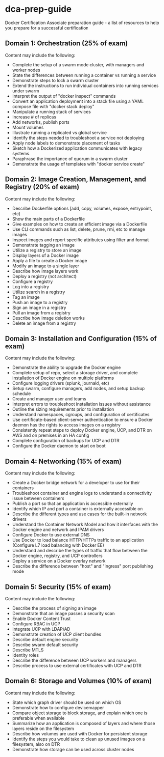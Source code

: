 # dca-prep-guide
Docker Certification Associate preparation guide - a list of resources to help you prepare for a successful certification

## Domain 1: Orchestration (25% of exam)
Content may include the following:
- Complete the setup of a swarm mode cluster, with managers and worker nodes
- State the differences between running a container vs running a service
- Demonstrate steps to lock a swarm cluster
- Extend the instructions to run individual containers into running services under swarm
- Interpret the output of "docker inspect" commands
- Convert an application deployment into a stack file using a YAML compose file with
"docker stack deploy"
- Manipulate a running stack of services
- Increase # of replicas
- Add networks, publish ports
- Mount volumes
- Illustrate running a replicated vs global service
- Identify the steps needed to troubleshoot a service not deploying
- Apply node labels to demonstrate placement of tasks
- Sketch how a Dockerized application communicates with legacy systems
- Paraphrase the importance of quorum in a swarm cluster
- Demonstrate the usage of templates with "docker service create"

## Domain 2: Image Creation, Management, and Registry (20% of exam)
Content may include the following:
- Describe Dockerfile options [add, copy, volumes, expose, entrypoint, etc)
- Show the main parts of a Dockerfile
- Give examples on how to create an efficient image via a Dockerfile
- Use CLI commands such as list, delete, prune, rmi, etc to manage images
- Inspect images and report specific attributes using filter and format
- Demonstrate tagging an image
- Utilize a registry to store an image
- Display layers of a Docker image
- Apply a file to create a Docker image
- Modify an image to a single layer
- Describe how image layers work
- Deploy a registry (not architect)
- Configure a registry
- Log into a registry
- Utilize search in a registry
- Tag an image
- Push an image to a registry
- Sign an image in a registry
- Pull an image from a registry
- Describe how image deletion works
- Delete an image from a registry

## Domain 3: Installation and Configuration (15% of exam)
Content may include the following:
- Demonstrate the ability to upgrade the Docker engine
- Complete setup of repo, select a storage driver, and complete installation of Docker engine on multiple platforms
- Configure logging drivers (splunk, journald, etc)
- Setup swarm, configure managers, add nodes, and setup backup schedule
- Create and manager user and teams
- Interpret errors to troubleshoot installation issues without assistance
- Outline the sizing requirements prior to installation
- Understand namespaces, cgroups, and configuration of certificates
- Use certificate-based client-server authentication to ensure a Docker daemon has the rights to access images on a registry
- Consistently repeat steps to deploy Docker engine, UCP, and DTR on AWS and on
premises in an HA config
- Complete configuration of backups for UCP and DTR
- Configure the Docker daemon to start on boot

## Domain 4: Networking (15% of exam)
Content may include the following:
- Create a Docker bridge network for a developer to use for their containers
- Troubleshoot container and engine logs to understand a connectivity issue between
containers
- Publish a port so that an application is accessible externally
- Identify which IP and port a container is externally accessible on
- Describe the different types and use cases for the built-in network drivers
- Understand the Container Network Model and how it interfaces with the Docker engine and network and IPAM drivers
- Configure Docker to use external DNS
- Use Docker to load balance HTTP/HTTPs traffic to an application (Configure L7 load balancing with Docker EE)
- Understand and describe the types of traffic that flow between the Docker engine,
registry, and UCP controllers
- Deploy a service on a Docker overlay network
- Describe the difference between "host" and "ingress" port publishing mode

## Domain 5: Security (15% of exam)
Content may include the following:
- Describe the process of signing an image
- Demonstrate that an image passes a security scan
- Enable Docker Content Trust
- Configure RBAC in UCP
- Integrate UCP with LDAP/AD
- Demonstrate creation of UCP client bundles
- Describe default engine security
- Describe swarm default security
- Describe MTLS
- Identity roles
- Describe the difference between UCP workers and managers
- Describe process to use external certificates with UCP and DTR

## Domain 6: Storage and Volumes (10% of exam)
Content may include the following:
- State which graph driver should be used on which OS
- Demonstrate how to configure devicemapper
- Compare object storage to block storage, and explain which one is preferable when
available
- Summarize how an application is composed of layers and where those layers reside on the filesystem
- Describe how volumes are used with Docker for persistent storage
- Identify the steps you would take to clean up unused images on a filesystem, also on DTR
- Demonstrate how storage can be used across cluster nodes
